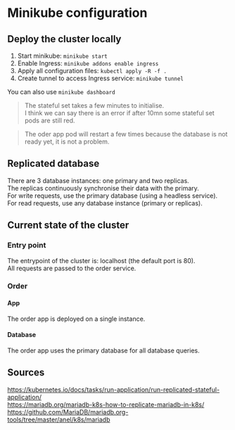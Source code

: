 # Minikube configuration

## Deploy the cluster locally

1. Start minikube: ```minikube start```
2. Enable Ingress: ```minikube addons enable ingress```
3. Apply all configuration files: ```kubectl apply -R -f .```
4. Create tunnel to access Ingress service: ```minikube tunnel```

You can also use ```minikube dashboard```  
>The stateful set takes a few minutes to initialise.  
>I think we can say there is an error if after 10mn some stateful set pods are still red.

>The oder app pod will restart a few times because the database is not ready yet, it is not a problem.

## Replicated database
There are 3 database instances: one primary and two replicas.  
The replicas continuously synchronise their data with the primary.  
For write requests, use the primary database (using a headless service).  
For read requests, use any database instance (primary or replicas).


## Current state of the cluster

### Entry point
The entrypoint of the cluster is: localhost (the default port is 80).  
All requests are passed to the order service.

### Order
#### App
The order app is deployed on a single instance.

#### Database
The order app uses the primary database for all database queries.

## Sources
https://kubernetes.io/docs/tasks/run-application/run-replicated-stateful-application/  
https://mariadb.org/mariadb-k8s-how-to-replicate-mariadb-in-k8s/
https://github.com/MariaDB/mariadb.org-tools/tree/master/anel/k8s/mariadb